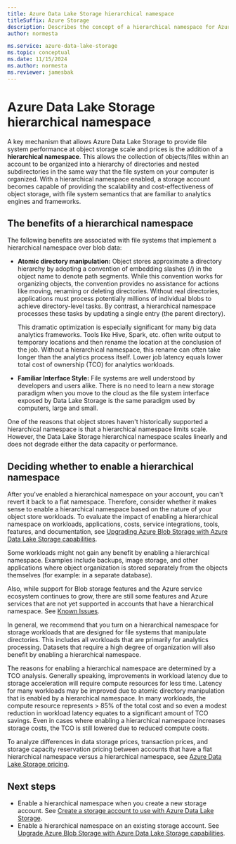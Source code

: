 ```yaml
---
title: Azure Data Lake Storage hierarchical namespace
titleSuffix: Azure Storage
description: Describes the concept of a hierarchical namespace for Azure Data Lake Storage
author: normesta

ms.service: azure-data-lake-storage
ms.topic: conceptual
ms.date: 11/15/2024
ms.author: normesta
ms.reviewer: jamesbak
---
```


# Azure Data Lake Storage hierarchical namespace

A key mechanism that allows Azure Data Lake Storage to provide file system performance at object storage scale and prices is the addition of a **hierarchical namespace**. This allows the collection of objects/files within an account to be organized into a hierarchy of directories and nested subdirectories in the same way that the file system on your computer is organized. With a hierarchical namespace enabled, a storage account becomes capable of providing the scalability and cost-effectiveness of object storage, with file system semantics that are familiar to analytics engines and frameworks.

## The benefits of a hierarchical namespace

The following benefits are associated with file systems that implement a hierarchical namespace over blob data:

- **Atomic directory manipulation:** Object stores approximate a directory hierarchy by adopting a convention of embedding slashes (/) in the object name to denote path segments. While this convention works for organizing objects, the convention provides no assistance for actions like moving, renaming or deleting directories. Without real directories, applications must process potentially millions of individual blobs to achieve directory-level tasks. By contrast, a hierarchical namespace processes these tasks by updating a single entry (the parent directory).

    This dramatic optimization is especially significant for many big data analytics frameworks. Tools like Hive, Spark, etc. often write output to temporary locations and then rename the location at the conclusion of the job. Without a hierarchical namespace, this rename can often take longer than the analytics process itself. Lower job latency equals lower total cost of ownership (TCO) for analytics workloads.

- **Familiar Interface Style:** File systems are well understood by developers and users alike. There is no need to learn a new storage paradigm when you move to the cloud as the file system interface exposed by Data Lake Storage is the same paradigm used by computers, large and small.

One of the reasons that object stores haven't historically supported a hierarchical namespace is that a hierarchical namespace limits scale. However, the Data Lake Storage hierarchical namespace scales linearly and does not degrade either the data capacity or performance.

## Deciding whether to enable a hierarchical namespace

After you've enabled a hierarchical namespace on your account, you can't revert it back to a flat namespace. Therefore, consider whether it makes sense to enable a hierarchical namespace based on the nature of your object store workloads. To evaluate the impact of enabling a hierarchical namespace on workloads, applications, costs, service integrations, tools, features, and documentation, see [Upgrading Azure Blob Storage with Azure Data Lake Storage capabilities](upgrade-to-data-lake-storage-gen2.md).

Some workloads might not gain any benefit by enabling a hierarchical namespace. Examples include backups, image storage, and other applications where object organization is stored separately from the objects themselves (for example: in a separate database).

Also, while support for Blob storage features and the Azure service ecosystem continues to grow, there are still some features and Azure services that are not yet supported in accounts that have a hierarchical namespace. See [Known Issues](data-lake-storage-known-issues.md).

In general, we recommend that you turn on a hierarchical namespace for storage workloads that are designed for file systems that manipulate directories. This includes all workloads that are primarily for analytics processing. Datasets that require a high degree of organization will also benefit by enabling a hierarchical namespace.

The reasons for enabling a hierarchical namespace are determined by a TCO analysis. Generally speaking, improvements in workload latency due to storage acceleration will require compute resources for less time. Latency for many workloads may be improved due to atomic directory manipulation that is enabled by a hierarchical namespace. In many workloads, the compute resource represents > 85% of the total cost and so even a modest reduction in workload latency equates to a significant amount of TCO savings. Even in cases where enabling a hierarchical namespace increases storage costs, the TCO is still lowered due to reduced compute costs.

To analyze differences in data storage prices, transaction prices, and storage capacity reservation pricing between accounts that have a flat hierarchical namespace versus a hierarchical namespace, see [Azure Data Lake Storage pricing](https://azure.microsoft.com/pricing/details/storage/data-lake/).

## Next steps

- Enable a hierarchical namespace when you create a new storage account. See [Create a storage account to use with Azure Data Lake Storage](create-data-lake-storage-account.md).
- Enable a hierarchical namespace on an existing storage account. See [Upgrade Azure Blob Storage with Azure Data Lake Storage capabilities](upgrade-to-data-lake-storage-gen2-how-to.md).
